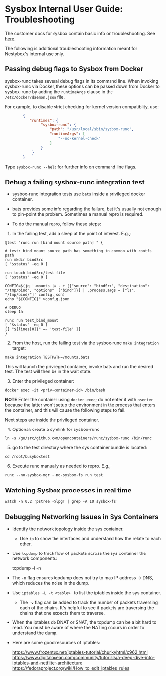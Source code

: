 # Sysbox Internal User Guide: Troubleshooting

The customer docs for sysbox contain basic info on
troubleshooting. See [here](../../sysbox-staging/docs/user-guide/troubleshoot.md).

The following is additional troubleshooting information meant for
Nestybox's internal use only.

## Passing debug flags to Sysbox from Docker

sysbox-runc takes several debug flags in its command line. When
invoking sysbox-runc via Docker, these options can be passed down
from Docker to sysbox-runc by adding the `runtimeArgs` clause in the
`/etc/docker/daemon.json` file.

For example, to disable strict checking for kernel version
compatiblity, use:

```json
        {
           "runtimes": {
                "sysbox-runc": {
                    "path": "/usr/local/sbin/sysbox-runc",
                    "runtimeArgs": [
                        "--no-kernel-check"
                    ]
                }
            }
        }
```

Type `sysbox-runc --help` for further info on command line flags.

## Debug a failing sysbox-runc integration test

-   sysbox-runc integration tests use `bats` inside a privileged docker container.

-   bats provides some info regarding the failure, but it's usually not
    enough to pin-point the problem. Sometimes a manual repro is
    required.

-   To do the manual repro, follow these steps:

1) In the failing test, add a sleep at the point of interest. E.g.,:

```console
@test "runc run [bind mount source path] " {

# test: bind mount source path has something in common with rootfs path
run mkdir bindSrc
[ "$status" -eq 0 ]

run touch bindSrc/test-file
[ "$status" -eq 0 ]

CONFIG=$(jq '.mounts |= . + [{"source": "bindSrc", "destination": "/tmp/bind", "options": ["bind"]}] | .process.args = ["ls", "/tmp/bind/"]' config.json)
echo "${CONFIG}" >config.json

# DEBUG
sleep 1h

runc run test_bind_mount
[ "$status" -eq 0 ]
[[ "${lines[0]}" =~ 'test-file' ]]
}
```

2) From the host, run the failing test via the sysbox-runc `make integration` target:

```console
make integration TESTPATH=/mounts.bats
```

This will launch the privileged container, invoke bats and run the desired test. The test will then be in the wait state.

3) Enter the privileged container:

```console
docker exec -it <priv-container-id> /bin/bash
```

**NOTE** Enter the container using `docker exec`; do not enter it with
`nsenter` because the latter won't setup the environment in the
process that enters the container, and this will cause the following
steps to fail.

Next steps are inside the privileged container.

4) Optional: create a symlink for sysbox-runc

```console
ln -s /go/src/github.com/opencontainers/runc/sysbox-runc /bin/runc
```

5) go to the test directory where the sys container bundle is located:

```console
cd /root/busyboxtest
```

6) Execute runc manually as needed to repro. E.g.,:

```console
runc --no-sysbox-mgr --no-sysbox-fs run test
```

## Watching Sysbox processes in real time

```console
watch -n 0.2 'pstree -SlpgT | grep -A 10 sysbox-fs'
```

## Debugging Networking Issues in Sys Containers

-   Identify the network topology inside the sys container.

    -   Use `ip` to show the interfaces and understand how the relate to each other.

-   Use `tcpdump` to track flow of packets across the sys container the network
    components:


    tcpdump -i <interface> -n

-   The `-n` flag ensures tcpdump does not try to map IP address -> DNS, which
    reduces the noise in the dump.


-   Use `iptables -L -t <table> ` to list the iptables inside the sys container.

    -   The `-v` flag can be added to track the number of packets traversing each
        of the chains. It's helpful to see if packets are traversing the chains
        that one expects them to traverse.

-   When the iptables do DNAT or SNAT, the tcpdump can be a bit hard to read.  You
    must be aware of where the NATing occurs in order to understand the dump.

-   Here are some good resources of iptables:

    <https://www.frozentux.net/iptables-tutorial/chunkyhtml/c962.html>
    <https://www.digitalocean.com/community/tutorials/a-deep-dive-into-iptables-and-netfilter-architecture>
    <https://fedoraproject.org/wiki/How_to_edit_iptables_rules>
